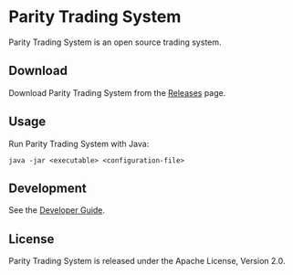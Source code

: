 Parity Trading System
=====================

Parity Trading System is an open source trading system.


Download
--------

Download Parity Trading System from the [Releases][] page.

  [Releases]: https://github.com/jvirtanen/parity/wiki/Releases


Usage
-----

Run Parity Trading System with Java:

    java -jar <executable> <configuration-file>


Development
-----------

See the [Developer Guide](../HACKING.md).


License
-------

Parity Trading System is released under the Apache License, Version 2.0.

